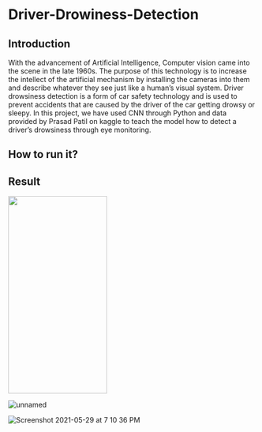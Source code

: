 # Driver-Drowiness-Detection

## Introduction

With the advancement of Artificial Intelligence, Computer vision came into the scene in the late 1960s. The purpose of this technology is to increase the intellect of the artificial mechanism by installing the cameras  into  them  and describe  whatever  they  see just  like  a human’s  visual  system. 
Driver drowsiness detection is a form of car safety technology and is used to prevent accidents that are caused by the driver of the car getting drowsy or sleepy. In this project, we have used CNN through Python and data provided by Prasad Patil on kaggle to teach the model how to detect a driver’s drowsiness through eye monitoring.

## How to run it?



## Result

          
<img src="https://user-images.githubusercontent.com/85062756/120105661-8112b080-c18c-11eb-9581-72211dc27b85.png" width="200" height="400" />

![unnamed](https://user-images.githubusercontent.com/85062756/120105676-912a9000-c18c-11eb-883c-5fe43a9dd587.png)

![Screenshot 2021-05-29 at 7 10 36 PM](https://user-images.githubusercontent.com/85062756/120105697-a30c3300-c18c-11eb-8bc6-08294a1f4984.png)


